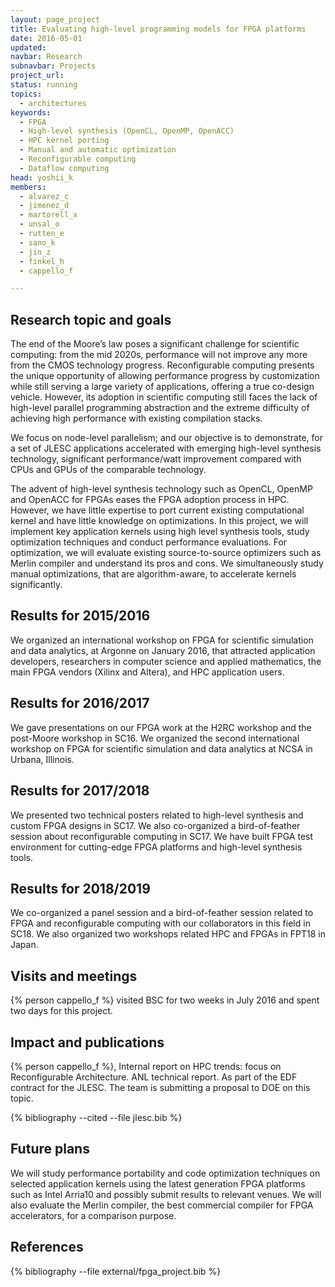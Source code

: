 ```yaml
---
layout: page_project
title: Evaluating high-level programming models for FPGA platforms
date: 2016-05-01
updated:
navbar: Research
subnavbar: Projects
project_url:
status: running
topics: 
  - architectures
keywords: 
  - FPGA
  - High-level synthesis (OpenCL, OpenMP, OpenACC)
  - HPC kernel porting
  - Manual and automatic optimization
  - Reconfigurable computing
  - Dataflow computing
head: yoshii_k
members: 
  - alvarez_c
  - jimenez_d
  - martorell_x
  - unsal_o
  - rutten_e
  - sano_k
  - jin_z
  - finkel_h
  - cappello_f

---
```


## Research topic and goals
The end of the Moore’s law poses a significant challenge for
scientific computing: from the mid 2020s, performance will not improve
any more from the CMOS technology progress. Reconfigurable computing
presents the unique opportunity of allowing performance progress by
customization while still serving a large variety of applications,
offering a true co-design vehicle. However, its adoption in scientific
computing still faces the lack of high-level parallel programming
abstraction and the extreme difficulty of achieving high performance
with existing compilation stacks.

We focus on node-level parallelism; and our objective is to
demonstrate, for a set of JLESC applications accelerated with emerging
high-level synthesis technology, significant performance/watt
improvement compared with CPUs and GPUs of the comparable technology.

The advent of high-level synthesis technology such as OpenCL, OpenMP
and OpenACC for FPGAs eases the FPGA adoption process in HPC. However,
we have little expertise to port current existing computational kernel
and have little knowledge on optimizations. In this project, we will
implement key application kernels using high level synthesis tools,
study optimization techniques and conduct performance evaluations.
For optimization, we will evaluate existing source-to-source
optimizers such as Merlin compiler and understand its pros and cons.
We simultaneously study manual optimizations, that are
algorithm-aware, to accelerate kernels significantly.


## Results for 2015/2016
We organized an international workshop on FPGA for scientific simulation and data analytics, at Argonne on January 2016, that attracted application developers, researchers in computer science and applied mathematics, the main FPGA vendors (Xilinx and Altera), and HPC application users.

## Results for 2016/2017
We gave presentations on our FPGA work at the H2RC workshop and the post-Moore workshop in SC16. We organized the second international workshop on FPGA for scientific simulation and data analytics at NCSA in Urbana, Illinois.

## Results for 2017/2018
We presented two technical posters related to high-level synthesis and custom FPGA designs in SC17. We also co-organized a bird-of-feather session about reconfigurable computing in SC17. We have built FPGA test environment for cutting-edge FPGA platforms and high-level synthesis tools.

## Results for 2018/2019
We co-organized a panel session and a bird-of-feather session related to FPGA and reconfigurable computing with our collaborators in this field in SC18. We also organized two workshops related HPC and FPGAs in FPT18 in Japan.

## Visits and meetings
{% person cappello_f %} visited BSC for two weeks in July 2016 and spent two days for this project.


## Impact and publications

{% person cappello_f %}, Internal report on HPC trends: focus on Reconfigurable Architecture. ANL technical report. As part of the EDF contract for the JLESC.
The team is submitting a proposal to DOE on this topic.

{% bibliography --cited --file jlesc.bib %}


## Future plans

We will study performance portability and code optimization techniques on selected application kernels using the latest generation FPGA platforms such as Intel Arria10 and possibly submit results to relevant venues. We will also evaluate the Merlin compiler, the best commercial compiler for FPGA accelerators, for a comparison purpose.

## References

{% bibliography --file external/fpga_project.bib %}
